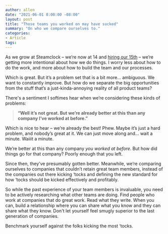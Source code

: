 ```yaml
---
author: allen
date: "2021-06-01 8:00:00 -08:00"
layout: post
title: "Those teams you worked on may have sucked"
summary: "On who we compare ourselves to."
categories:
- Article
tags:
---
```


As we grow at Steamclock – we’re now at 14 and [hiring our 15th](https://steamclock.com/careers/lead-ios-mobile-developer) – we’re getting more intentional about how we do things. I worry less about how to do the work, and more about how to build the team and our processes.

Which is great. But it’s a problem set that is a bit more… ambiguous. We want to constantly improve. But how do we separate the big opportunities from the stuff that’s a just-kinda-annoying reality of all product teams?

There's a sentiment I softimes hear when we’re considering these kinds of problems:

> **“Well it’s not great. But we’re already better at this than any company I’ve worked at before.”**

Which is nice to hear – we’re already the best! Phew. Maybe it’s just a hard problem, and nobody’s great at it. We can just move along and… wait a minute. Waiiit a minute.

We’re better at this than any company *you worked at before*. But how did things go for that company? Poorly enough that you left.

Since then, they’ve presumably gotten better. Meanwhile, we’re comparing ourselves to companies that couldn’t retain great team members, instead of the companies out there kicking ‘tocks and defining the new standard for how ‘tocks should be kicked effectively and profitably.

So while the past experience of your team members is invaluable, you need to be actively researching what other teams are doing. Find people who work at companies that do great work. Read what they write. When you can, build a relationship where you can share what you know and they can share what they know. Don't let yourself feel smugly superior to the last generation of companies.

Benchmark yourself against the folks kicking the most ‘tocks. 

